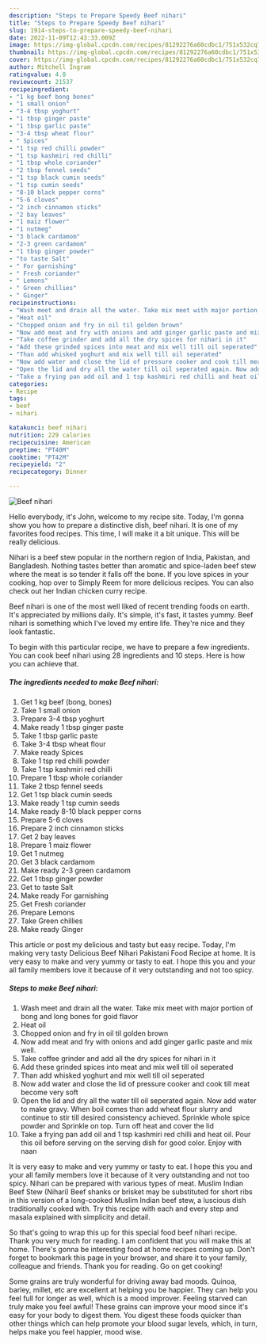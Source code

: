 ```yaml
---
description: "Steps to Prepare Speedy Beef nihari"
title: "Steps to Prepare Speedy Beef nihari"
slug: 1914-steps-to-prepare-speedy-beef-nihari
date: 2022-11-09T12:43:33.009Z
image: https://img-global.cpcdn.com/recipes/81292276a60cdbc1/751x532cq70/beef-nihari-recipe-main-photo.jpg
thumbnail: https://img-global.cpcdn.com/recipes/81292276a60cdbc1/751x532cq70/beef-nihari-recipe-main-photo.jpg
cover: https://img-global.cpcdn.com/recipes/81292276a60cdbc1/751x532cq70/beef-nihari-recipe-main-photo.jpg
author: Mitchell Ingram
ratingvalue: 4.8
reviewcount: 21537
recipeingredient:
- "1 kg beef bong bones"
- "1 small onion"
- "3-4 tbsp yoghurt"
- "1 tbsp ginger paste"
- "1 tbsp garlic paste"
- "3-4 tbsp wheat flour"
- " Spices"
- "1 tsp red chilli powder"
- "1 tsp kashmiri red chilli"
- "1 tbsp whole coriander"
- "2 tbsp fennel seeds"
- "1 tsp black cumin seeds"
- "1 tsp cumin seeds"
- "8-10 black pepper corns"
- "5-6 cloves"
- "2 inch cinnamon sticks"
- "2 bay leaves"
- "1 maiz flower"
- "1 nutmeg"
- "3 black cardamom"
- "2-3 green cardamom"
- "1 tbsp ginger powder"
- "to taste Salt"
- " For garnishing"
- " Fresh coriander"
- " Lemons"
- " Green chillies"
- " Ginger"
recipeinstructions:
- "Wash meet and drain all the water. Take mix meet with major portion of bong and long bones for goid flavor"
- "Heat oil"
- "Chopped onion and fry in oil til golden brown"
- "Now add meat and fry with onions and add ginger garlic paste and mix well."
- "Take coffee grinder and add all the dry spices for nihari in it"
- "Add these grinded spices into meat and mix well till oil seperated"
- "Than add whisked yoghurt and mix well till oil seperated"
- "Now add water and close the lid of pressure cooker and cook till meat become very soft"
- "Open the lid and dry all the water till oil seperated again. Now add water to make gravy. When boil comes than add wheat flour slurry and continue to stir till desired consistency achieved. Sprinkle whole spice powder and Sprinkle on top. Turn off heat and cover the lid"
- "Take a frying pan add oil and 1 tsp kashmiri red chilli and heat oil. Pour this oil before serving on the serving dish for good color. Enjoy with naan"
categories:
- Recipe
tags:
- beef
- nihari

katakunci: beef nihari 
nutrition: 229 calories
recipecuisine: American
preptime: "PT40M"
cooktime: "PT42M"
recipeyield: "2"
recipecategory: Dinner

---
```



![Beef nihari](https://img-global.cpcdn.com/recipes/81292276a60cdbc1/751x532cq70/beef-nihari-recipe-main-photo.jpg)

Hello everybody, it's John, welcome to my recipe site. Today, I'm gonna show you how to prepare a distinctive dish, beef nihari. It is one of my favorites food recipes. This time, I will make it a bit unique. This will be really delicious.

Nihari is a beef stew popular in the northern region of India, Pakistan, and Bangladesh. Nothing tastes better than aromatic and spice-laden beef stew where the meat is so tender it falls off the bone. If you love spices in your cooking, hop over to Simply Reem for more delicious recipes. You can also check out her Indian chicken curry recipe.

Beef nihari is one of the most well liked of recent trending foods on earth. It's appreciated by millions daily. It's simple, it's fast, it tastes yummy. Beef nihari is something which I've loved my entire life. They're nice and they look fantastic.


To begin with this particular recipe, we have to prepare a few ingredients. You can cook beef nihari using 28 ingredients and 10 steps. Here is how you can achieve that.

<!--inarticleads1-->

##### The ingredients needed to make Beef nihari:

1. Get 1 kg beef (bong, bones)
1. Take 1 small onion
1. Prepare 3-4 tbsp yoghurt
1. Make ready 1 tbsp ginger paste
1. Take 1 tbsp garlic paste
1. Take 3-4 tbsp wheat flour
1. Make ready  Spices
1. Take 1 tsp red chilli powder
1. Take 1 tsp kashmiri red chilli
1. Prepare 1 tbsp whole coriander
1. Take 2 tbsp fennel seeds
1. Get 1 tsp black cumin seeds
1. Make ready 1 tsp cumin seeds
1. Make ready 8-10 black pepper corns
1. Prepare 5-6 cloves
1. Prepare 2 inch cinnamon sticks
1. Get 2 bay leaves
1. Prepare 1 maiz flower
1. Get 1 nutmeg
1. Get 3 black cardamom
1. Make ready 2-3 green cardamom
1. Get 1 tbsp ginger powder
1. Get to taste Salt
1. Make ready  For garnishing
1. Get  Fresh coriander
1. Prepare  Lemons
1. Take  Green chillies
1. Make ready  Ginger


This article or post my delicious and tasty but easy recipe. Today, I&#39;m making very tasty Delicious Beef Nihari Pakistani Food Recipe at home. It is very easy to make and very yummy or tasty to eat. I hope this you and your all family members love it because of it very outstanding and not too spicy. 

<!--inarticleads2-->

##### Steps to make Beef nihari:

1. Wash meet and drain all the water. Take mix meet with major portion of bong and long bones for goid flavor
1. Heat oil
1. Chopped onion and fry in oil til golden brown
1. Now add meat and fry with onions and add ginger garlic paste and mix well.
1. Take coffee grinder and add all the dry spices for nihari in it
1. Add these grinded spices into meat and mix well till oil seperated
1. Than add whisked yoghurt and mix well till oil seperated
1. Now add water and close the lid of pressure cooker and cook till meat become very soft
1. Open the lid and dry all the water till oil seperated again. Now add water to make gravy. When boil comes than add wheat flour slurry and continue to stir till desired consistency achieved. Sprinkle whole spice powder and Sprinkle on top. Turn off heat and cover the lid
1. Take a frying pan add oil and 1 tsp kashmiri red chilli and heat oil. Pour this oil before serving on the serving dish for good color. Enjoy with naan


It is very easy to make and very yummy or tasty to eat. I hope this you and your all family members love it because of it very outstanding and not too spicy. Nihari can be prepared with various types of meat. Muslim Indian Beef Stew (Nihari) Beef shanks or brisket may be substituted for short ribs in this version of a long-cooked Muslim Indian beef stew, a luscious dish traditionally cooked with. Try this recipe with each and every step and masala explained with simplicity and detail. 

So that's going to wrap this up for this special food beef nihari recipe. Thank you very much for reading. I am confident that you will make this at home. There's gonna be interesting food at home recipes coming up. Don't forget to bookmark this page in your browser, and share it to your family, colleague and friends. Thank you for reading. Go on get cooking!

Some grains are truly wonderful for driving away bad moods. Quinoa, barley, millet, etc are excellent at helping you be happier. They can help you feel full for longer as well, which is a mood improver. Feeling starved can truly make you feel awful! These grains can improve your mood since it's easy for your body to digest them. You digest these foods quicker than other things which can help promote your blood sugar levels, which, in turn, helps make you feel happier, mood wise.
